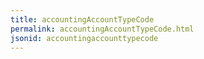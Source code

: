 ```yaml
---
title: accountingAccountTypeCode
permalink: accountingAccountTypeCode.html
jsonid: accountingaccounttypecode
---
```


